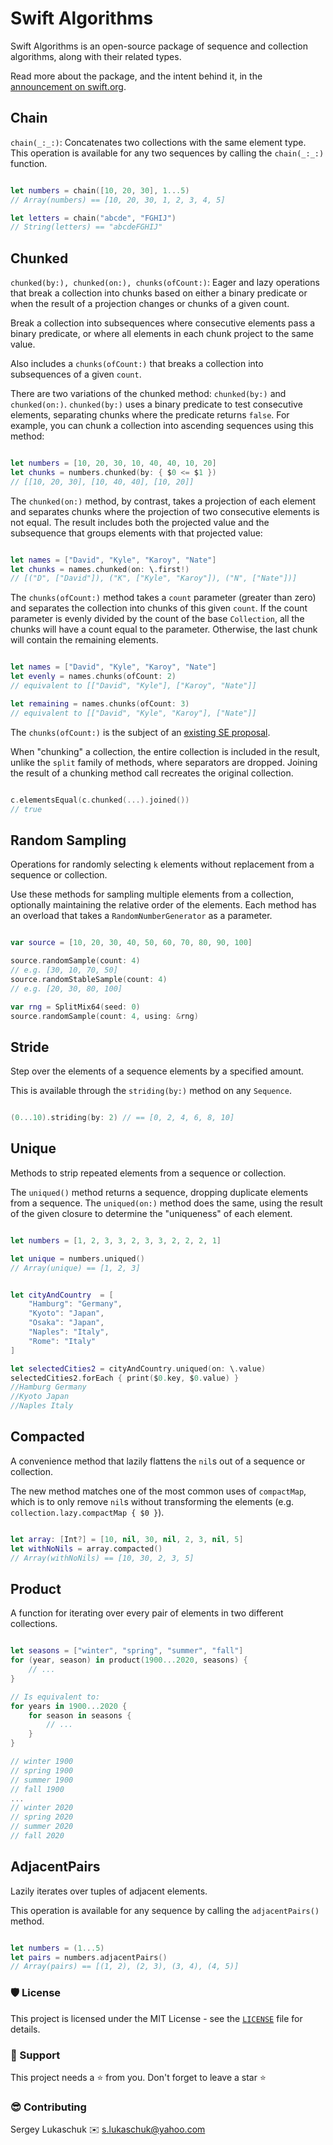 # Swift Algorithms

Swift Algorithms is an open-source package of sequence and collection algorithms, along with their related types.

Read more about the package, and the intent behind it, in the [announcement on swift.org](https://swift.org/blog/swift-algorithms/).



## Chain

`chain(_:_:)`: Concatenates two collections with the same element type.<br>
This operation is available for any two sequences by calling the `chain(_:_:)` function.

``` swift

let numbers = chain([10, 20, 30], 1...5)
// Array(numbers) == [10, 20, 30, 1, 2, 3, 4, 5]

let letters = chain("abcde", "FGHIJ")
// String(letters) == "abcdeFGHIJ"

```



## Chunked

`chunked(by:), chunked(on:), chunks(ofCount:)`: Eager and lazy operations that break a collection into chunks based on either a binary predicate or when the result of a projection changes or chunks of a given count.

Break a collection into subsequences where consecutive elements pass a binary predicate, or where all elements in each chunk project to the same value.

Also includes a `chunks(ofCount:)` that breaks a collection into subsequences of a given `count`.

There are two variations of the chunked method: `chunked(by:)` and `chunked(on:)`. `chunked(by:)` uses a binary predicate to test consecutive elements, separating chunks where the predicate returns `false`. For example, you can chunk a collection into ascending sequences using this method:

``` swift

let numbers = [10, 20, 30, 10, 40, 40, 10, 20]
let chunks = numbers.chunked(by: { $0 <= $1 })
// [[10, 20, 30], [10, 40, 40], [10, 20]]

```

The `chunked(on:)` method, by contrast, takes a projection of each element and separates chunks where the projection of two consecutive elements is not equal. The result includes both the projected value and the subsequence that groups elements with that projected value:

``` swift

let names = ["David", "Kyle", "Karoy", "Nate"]
let chunks = names.chunked(on: \.first!)
// [("D", ["David"]), ("K", ["Kyle", "Karoy"]), ("N", ["Nate"])] 

```

The `chunks(ofCount:)` method takes a `count` parameter (greater than zero) and separates the collection into chunks of this given `count`. If the count parameter is evenly divided by the count of the base `Collection`, all the chunks will have a count equal to the parameter. Otherwise, the last chunk will contain the remaining elements.

``` swift

let names = ["David", "Kyle", "Karoy", "Nate"]
let evenly = names.chunks(ofCount: 2)
// equivalent to [["David", "Kyle"], ["Karoy", "Nate"]] 

let remaining = names.chunks(ofCount: 3)
// equivalent to [["David", "Kyle", "Karoy"], ["Nate"]]

```

The `chunks(ofCount:)` is the subject of an [existing SE proposal](https://github.com/apple/swift-evolution/pull/935).

When "chunking" a collection, the entire collection is included in the result, unlike the `split` family of methods, where separators are dropped. Joining the result of a chunking method call recreates the original collection.

``` swift

c.elementsEqual(c.chunked(...).joined())
// true

```



## Random Sampling

Operations for randomly selecting `k` elements without replacement from a sequence or collection.

Use these methods for sampling multiple elements from a collection, optionally maintaining the relative order of the elements. Each method has an overload that takes a `RandomNumberGenerator` as a parameter.

``` swift

var source = [10, 20, 30, 40, 50, 60, 70, 80, 90, 100]

source.randomSample(count: 4)
// e.g. [30, 10, 70, 50]
source.randomStableSample(count: 4)
// e.g. [20, 30, 80, 100]

var rng = SplitMix64(seed: 0)
source.randomSample(count: 4, using: &rng)

```



## Stride

Step over the elements of a sequence elements by a specified amount.

This is available through the `striding(by:)` method on any `Sequence`.


``` swift

(0...10).striding(by: 2) // == [0, 2, 4, 6, 8, 10]

```



## Unique

Methods to strip repeated elements from a sequence or collection.

The `uniqued()` method returns a sequence, dropping duplicate elements from a sequence. The `uniqued(on:)` method does the same, using the result of the given closure to determine the "uniqueness" of each element.

``` swift

let numbers = [1, 2, 3, 3, 2, 3, 3, 2, 2, 2, 1]

let unique = numbers.uniqued()
// Array(unique) == [1, 2, 3]

```

``` swift

let cityAndCountry  = [
    "Hamburg": "Germany",
    "Kyoto": "Japan",
    "Osaka": "Japan",
    "Naples": "Italy",
    "Rome": "Italy"
]

let selectedCities2 = cityAndCountry.uniqued(on: \.value)
selectedCities2.forEach { print($0.key, $0.value) }
//Hamburg Germany
//Kyoto Japan
//Naples Italy

```



## Compacted

 A convenience method that lazily flattens the `nil`s out of a sequence or collection.

The new method matches one of the most common uses of `compactMap`, which is to only remove `nil`s without transforming the elements (e.g. `collection.lazy.compactMap { $0 }`).

``` swift

let array: [Int?] = [10, nil, 30, nil, 2, 3, nil, 5]
let withNoNils = array.compacted()
// Array(withNoNils) == [10, 30, 2, 3, 5]

```



## Product

A function for iterating over every pair of elements in two different collections.

``` swift

let seasons = ["winter", "spring", "summer", "fall"]
for (year, season) in product(1900...2020, seasons) {
    // ...
}

// Is equivalent to:
for years in 1900...2020 {
    for season in seasons {
        // ...
    }
}

// winter 1900
// spring 1900
// summer 1900
// fall 1900
...
// winter 2020
// spring 2020
// summer 2020
// fall 2020

```



## AdjacentPairs

Lazily iterates over tuples of adjacent elements.

This operation is available for any sequence by calling the `adjacentPairs()` method.

``` swift

let numbers = (1...5)
let pairs = numbers.adjacentPairs()
// Array(pairs) == [(1, 2), (2, 3), (3, 4), (4, 5)]

```



### 🛡️ License

This project is licensed under the MIT License - see the [`LICENSE`](https://github.com/lgreydev/SwiftAlgorithms/blob/main/License) file for details.

### 🙏 Support

This project needs a ⭐️ from you. Don't forget to leave a star ⭐️

### 😎 Contributing
Sergey Lukaschuk ✉️ s.lukaschuk@yahoo.com
